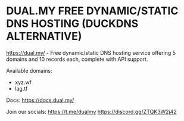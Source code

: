 # DUAL.MY FREE DYNAMIC/STATIC DNS HOSTING (DUCKDNS ALTERNATIVE)

https://dual.my/ - Free dynamic/static DNS hosting service offering 5 domains and 10 records each, complete with API support.

Available domains:
- xyz.wf
- lag.tf

Docs:
https://docs.dual.my/

Join our socials:
https://t.me/dualmy
https://discord.gg/ZTQK3W2j42
